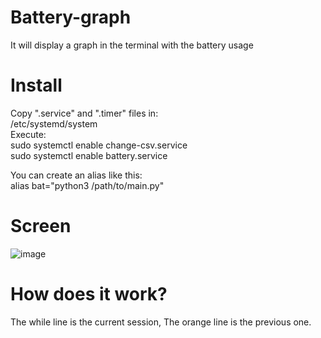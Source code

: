 # Battery-graph
It will display a graph in the terminal with the battery usage
# Install
Copy ".service" and ".timer" files in:    
/etc/systemd/system    
Execute:    
sudo systemctl enable change-csv.service    
sudo systemctl enable battery.service
    
You can create an alias like this:    
alias bat="python3 /path/to/main.py"     
# Screen
![image](https://i.imgur.com/6pS8kg1.png)
# How does it work?
The while line is the current session, The orange line is the previous one.

